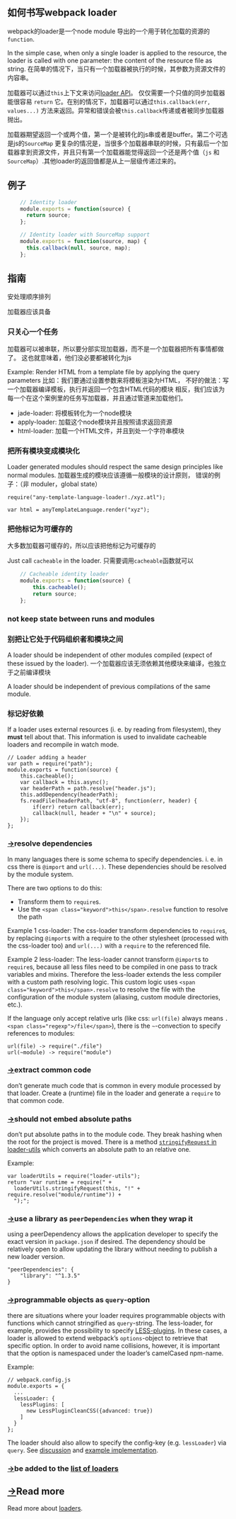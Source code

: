 ## 如何书写webpack loader


webpack的loader是一个node module 导出的一个用于转化加载的资源的 `function`.

In the simple case, when only a single loader is applied to the resource, the loader is called with one parameter: the content of the resource file as string.
在简单的情况下，当只有一个加载器被执行的时候，其参数为资源文件的内容串。

加载器可以通过`this`上下文来访问[loader API](loaders.html)。
仅仅需要一个只值的同步加载器能很容易 `return` 它。在别的情况下，加载器可以通过`this.callback(err, values...)` 方法来返回。异常和错误会被`this.callback`传递或者被同步加载器抛出。

加载器期望返回一个或两个值，第一个是被转化的js串或者是buffer。第二个可选是js的`SourceMap` 
更复杂的情况是，当很多个加载器串联的时候，只有最后一个加载器拿到资源文件，并且只有第一个加载器能觉得返回一个还是两个值（`js` 和`SourceMap`）.其他loader的返回值都是从上一层级传递过来的。

## 例子
```js
    // Identity loader
    module.exports = function(source) {
      return source;
    };

    // Identity loader with SourceMap support
    module.exports = function(source, map) {
      this.callback(null, source, map);
    };
```

## 指南

安处理顺序排列

加载器应该具备

### 只关心一个任务

加载器可以被串联，所以要分部实现加载器，而不是一个加载器把所有事情都做了。
这也就意味着，他们没必要都被转化为js

Example: Render HTML from a template file by applying the query parameters
比如：我们要通过设置参数来将模板渲染为HTML，
不好的做法：写一个加载器编译模板，执行并返回一个包含HTML代码的模块
相反，我们应该为每一个在这个案例里的任务写加载器，并且通过管道来加载他们。


*   jade-loader: 将模板转化为一个node模块
*   apply-loader: 加载这个node模块并且按照请求返回资源
*   html-loader: 加载一个HTML文件，并且到处一个字符串模块

### 把所有模块变成模块化

Loader generated modules should respect the same design principles like normal modules.
加载器生成的模块应该遵循一般模块的设计原则，
错误的例子：（非 moduler，global state）

   ```
   require("any-template-language-loader!./xyz.atl");

   var html = anyTemplateLanguage.render("xyz");
   ```

### 把他标记为可缓存的

大多数加载器可缓存的，所以应该把他标记为可缓存的

Just call `cacheable` in the loader.
只需要调用`cacheable`函数就可以
```js
    // Cacheable identity loader
    module.exports = function(source) {
        this.cacheable();
        return source;
    };
```
### not keep state between runs and modules
### 别把让它处于代码组织者和模块之间

A loader should be independent of other modules compiled (expect of these issued by the loader).
一个加载器应该无须依赖其他模块来编译，也独立于之前编译模块

A loader should be independent of previous compilations of the same module.

### 标记好依赖

If a loader uses external resources (i. e. by reading from filesystem), they **must** tell about that. This information is used to invalidate cacheable loaders and recompile in watch mode.

    // Loader adding a header
    var path = require("path");
    module.exports = function(source) {
        this.cacheable();
        var callback = this.async();
        var headerPath = path.resolve("header.js");
        this.addDependency(headerPath);
        fs.readFile(headerPath, "utf-8", function(err, header) {
            if(err) return callback(err);
            callback(null, header + "\n" + source);
        });
    };

### [→](#resolve-dependencies)resolve dependencies

In many languages there is some schema to specify dependencies. i. e. in css there is `@import` and `url(...)`. These dependencies should be resolved by the module system.

There are two options to do this:

*   Transform them to `require`s.
*   Use the `<span class="keyword">this</span>.resolve` function to resolve the path

Example 1 css-loader: The css-loader transform dependencies to `require`s, by replacing `@import`s with a require to the other stylesheet (processed with the css-loader too) and `url(...)` with a `require` to the referenced file.

Example 2 less-loader: The less-loader cannot transform `@import`s to `require`s, because all less files need to be compiled in one pass to track variables and mixins. Therefore the less-loader extends the less compiler with a custom path resolving logic. This custom logic uses `<span class="keyword">this</span>.resolve` to resolve the file with the configuration of the module system (aliasing, custom module directories, etc.).

If the language only accept relative urls (like css: `url(file)` always means `.<span class="regexp">/file</span>`), there is the `~`-convection to specify references to modules:

    url(file) -> require("./file")
    url(~module) -> require("module")

### [→](#extract-common-code)extract common code

don’t generate much code that is common in every module processed by that loader. Create a (runtime) file in the loader and generate a `require` to that common code.

### [→](#should-not-embed-absolute-paths)should not embed absolute paths

don’t put absolute paths in to the module code. They break hashing when the root for the project is moved. There is a method [`stringifyRequest` in loader-utils](https://github.com/webpack/loader-utils#stringifyrequest) which converts an absolute path to an relative one.

Example:

    var loaderUtils = require("loader-utils");
    return "var runtime = require(" +
      loaderUtils.stringifyRequest(this, "!" + require.resolve("module/runtime")) +
      ");";

### [→](#use-a-library-as-peerdependencies-when-they-wrap-it)use a library as `peerDependencies` when they wrap it

using a peerDependency allows the application developer to specify the exact version in `package.json` if desired. The dependency should be relatively open to allow updating the library without needing to publish a new loader version.

    "peerDependencies": {
        "library": "^1.3.5"
    }

### [→](#programmable-objects-as-query-option)programmable objects as `query`-option

there are situations where your loader requires programmable objects with functions which cannot stringified as `query`-string. The less-loader, for example, provides the possibility to specify [LESS-plugins](https://github.com/webpack/less-loader#less-plugins). In these cases, a loader is allowed to extend webpack’s `options`-object to retrieve that specific option. In order to avoid name collisions, however, it is important that the option is namespaced under the loader’s camelCased npm-name.

Example:

    // webpack.config.js
    module.exports = {
      ...
      lessLoader: {
        lessPlugins: [
          new LessPluginCleanCSS({advanced: true})
        ]
      }
    };

The loader should also allow to specify the config-key (e.g. `lessLoader`) via `query`. See [discussion](https://github.com/webpack/less-loader/pull/40) and [example implementation](https://github.com/webpack/less-loader/blob/39f742b4624fceae6d9cf266e9554d07a32a9c14/index.js#L49-51).

### [→](#be-added-to-the-list-of-loaders)be added to the [list of loaders](list-of-loaders.html)

## [→](#read-more)Read more

Read more about [loaders](loaders.html).
